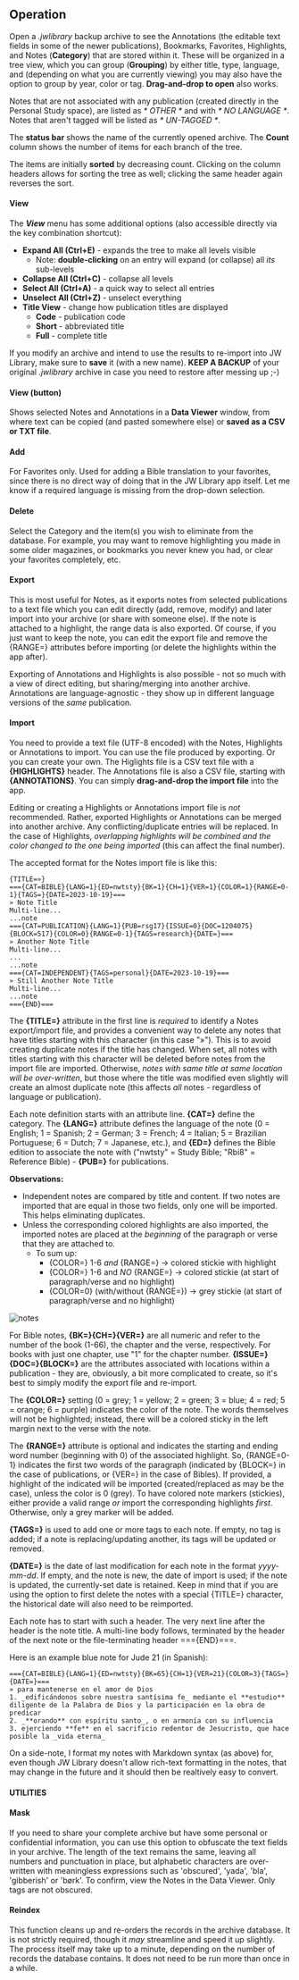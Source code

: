 ## Operation

Open a *.jwlibrary* backup archive to see the Annotations (the editable text fields in some of the newer publications), Bookmarks, Favorites, Highlights, and Notes (**Category**) that are stored within it. These will be organized in a tree view, which you can group (**Grouping**) by either title, type, language, and (depending on what you are currently viewing) you may also have the option to group by year, color or tag. **Drag-and-drop to open** also works.

Notes that are not associated with any publication (created directly in the Personal Study space), are listed as *\* OTHER \** and with *\* NO LANGUAGE \**. Notes that aren't tagged will be listed as *\* UN-TAGGED \**.

The **status bar** shows the name of the currently opened archive. The **Count** column shows the number of items for each branch of the tree.

The items are initially **sorted** by decreasing count. Clicking on the column headers allows for sorting the tree as well; clicking the same header again reverses the sort.

#### View

The ***View*** menu has some additional options (also accessible directly via the key combination shortcut):

* **Expand All (Ctrl+E)** - expands the tree to make all levels visible
  * Note: **double-clicking** on an entry will expand (or collapse) all *its* sub-levels
* **Collapse All (Ctrl+C)** - collapse all levels
* **Select All (Ctrl+A)** - a quick way to select all entries
* **Unselect All (Ctrl+Z)** - unselect everything
* **Title View** - change how publication titles are displayed
  * **Code** - publication code
  * **Short** - abbreviated title
  * **Full** - complete title

If you modify an archive and intend to use the results to re-import into JW Library, make sure to **save** it (with a new name). **KEEP A BACKUP** of your original *.jwlibrary* archive in case you need to restore after messing up ;-)

#### View (button)

Shows selected Notes and Annotations in a **Data Viewer** window, from where text can be copied (and pasted somewhere else) or **saved as a CSV or TXT file**.

#### Add

For Favorites only. Used for adding a Bible translation to your favorites, since there is no direct way of doing that in the JW Library app itself. Let me know if a required language is missing from the drop-down selection.

#### Delete

Select the Category and the item(s) you wish to eliminate from the database. For example, you may want to remove highlighting you made in some older magazines, or bookmarks you never knew you had, or clear your favorites completely, etc.

#### Export

This is most useful for Notes, as it exports notes from selected publications to a text file which you can edit directly (add, remove, modify) and later import into your archive (or share with someone else). If the note is attached to a highlight, the range data is also exported. Of course, if you just want to keep the note, you can edit the export file and remove the {RANGE=} attributes before importing (or delete the highlights within the app after).

Exporting of Annotations and Highlights is also possible - not so much with a view of direct editing, but sharing/merging into another archive. Annotations are language-agnostic - they show up in different language versions of the *same* publication.

#### Import

You need to provide a text file (UTF-8 encoded) with the Notes, Highlights or Annotations to import. You can use the file produced by exporting. Or you can create your own. The Higlights file is a CSV text file with a **{HIGHLIGHTS}** header. The Annotations file is also a CSV file, starting with **{ANNOTATIONS}**. You can simply **drag-and-drop the import file** into the app.

Editing or creating a Highlights or Annotations import file is *not* recommended. Rather, exported Highlights or Annotations can be merged into another archive. Any conflicting/duplicate entries will be replaced. In the case of Highlights, *overlapping highlights will be combined and the color changed to the one being imported* (this can affect the final number).

The accepted format for the Notes import file is like this:
    
    {TITLE=»}
    ==={CAT=BIBLE}{LANG=1}{ED=nwtsty}{BK=1}{CH=1}{VER=1}{COLOR=1}{RANGE=0-1}{TAGS=}{DATE=2023-10-19}===
    » Note Title
    Multi-line...
    ...note
    ==={CAT=PUBLICATION}{LANG=1}{PUB=rsg17}{ISSUE=0}{DOC=1204075}{BLOCK=517}{COLOR=0}{RANGE=0-1}{TAGS=research}{DATE=}===
    » Another Note Title
    Multi-line...
    ...
    ...note
    ==={CAT=INDEPENDENT}{TAGS=personal}{DATE=2023-10-19}===
    » Still Another Note Title
    Multi-line...
    ...note
    ==={END}===

The **{TITLE=}** attribute in the first line is *required* to identify a Notes export/import file, and provides a convenient way to delete any notes that have titles starting with this character (in this case "»"). This is to avoid creating duplicate notes if the title has changed. When set, all notes with titles starting with this character will be deleted before notes from the import file are imported. Otherwise, *notes with same title at same location will be over-written*, but those where the title was modified even slightly will create an almost duplicate note (this affects *all* notes - regardless of language or publication).

Each note definition starts with an attribute line. **{CAT=}** define the category. The **{LANG=}** attribute defines the language of the note (0 = English; 1 = Spanish; 2 = German; 3 = French; 4 = Italian; 5 = Brazilian Portuguese; 6 = Dutch; 7 = Japanese, etc.),  and **{ED=}** defines the Bible edition to associate the note with ("nwtsty" = Study Bible; "Rbi8" = Reference Bible) - **{PUB=}** for publications.

**Observations:**
  * Independent notes are compared by title and content. If two notes are imported that are equal in those two fields, only one will be imported. This helps eliminating duplicates.
  * Unless the corresponding colored highlights are also imported, the imported notes are placed at the *beginning* of the paragraph or verse that they are attached to.
    * To sum up:
      - {COLOR=} 1-6 *and* {RANGE=} → colored stickie with highlight
      - {COLOR=} 1-6 and *NO* {RANGE=} → colored stickie (at start of paragraph/verse and no highlight)
      - {COLOR=0} (with/without {RANGE=}) → grey stickie (at start of paragraph/verse and no highlight)

![notes](images/notes.png)

For Bible notes, **{BK=}{CH=}{VER=}** are all numeric and refer to the number of the book (1-66), the chapter and the verse, respectively. For books with just one chapter, use "1" for the chapter number. **{ISSUE=}{DOC=}{BLOCK=}** are the attributes associated with locations within a publication - they are, obviously, a bit more complicated to create, so it's best to simply modify the export file and re-import.

The **{COLOR=}** setting (0 = grey; 1 = yellow; 2 = green; 3 = blue; 4 = red; 5 = orange; 6 = purple) indicates the color of the note. The words themselves will not be highlighted; instead, there will be a colored sticky in the left margin next to the verse with the note.

The **{RANGE=}** attribute is optional and indicates the starting and ending word number (beginning with 0) of the associated highlight. So, {RANGE=0-1} indicates the first two words of the paragraph (indicated by {BLOCK=} in the case of publications, or {VER=} in the case of Bibles). If provided, a highlight of the indicated will be imported (created/replaced as may be the case), unless the color is 0 (grey). To have colored note markers (stickies), either provide a valid range *or* import the corresponding highlights *first*. Otherwise, only a grey marker will be added.

**{TAGS=}** is used to add one or more tags to each note. If empty, no tag is added; if a note is replacing/updating another, its tags will be updated or removed.

**{DATE=}** is the date of last modification for each note in the format *yyyy-mm-dd*. If empty, and the note is new, the date of import is used; if the note is updated, the currently-set date is retained. Keep in mind that if you are using the option to first delete the notes with a special {TITLE=} character, the historical date will also need to be reimported.

Each note has to start with such a header. The very next line after the header is the note title. A multi-line body follows, terminated by the header of the next note or the file-terminating header =\=={END}===.

Here is an example blue note for Jude 21 (in  Spanish):

    ==={CAT=BIBLE}{LANG=1}{ED=nwtsty}{BK=65}{CH=1}{VER=21}{COLOR=3}{TAGS=}{DATE=}===
    » para mantenerse en el amor de Dios
    1. _edificándonos sobre nuestra santísima fe_ mediante el **estudio** diligente de la Palabra de Dios y la participación en la obra de predicar
    2. _**orando** con espíritu santo_, o en armonía con su influencia
    3. ejerciendo **fe** en el sacrificio redentor de Jesucristo, que hace posible la _vida eterna_

On a side-note, I format my notes with Markdown syntax (as above) for, even though JW Library doesn't allow rich-text formatting in the notes, that may change in the future and it should then be realtively easy to convert.

#### UTILITIES

#### Mask

If you need to share your complete archive but have some personal or confidential information, you can use this option to obfuscate the text fields in your archive. The length of the text remains the same, leaving all numbers and punctuation in place, but alphabetic characters are over-written with meaningless expressions such as 'obscured', 'yada', 'bla', 'gibberish' or 'børk'. To confirm, view the Notes in the Data Viewer. Only tags are not obscured.

#### Reindex

This function cleans up and re-orders the records in the archive database. It is not strictly required, though it *may* streamline and speed it up slightly. The process itself may take up to a minute, depending on the number of records the database contains. It does not need to be run more than once in a while.
